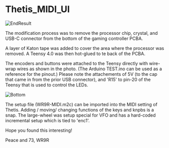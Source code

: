 # Thetis_MIDI_UI
![EndResult](https://github.com/ldocull/Thetis_MIDI_UI/assets/31085432/b6263253-4467-4325-93f9-0e9c560e040e)

The modification process was to remove the processor chip, crystal, and USB-C connector from the bottom of the gaming controller PCBA.

A layer of Katon tape was added to cover the area where the processor was removed.  A Teensy 4.0 was then hot-glued to te back of the PCBA.

The encoders and buttons were attached to the Teensy directly with wire-wrap wires as shown in the photo.  (The Arduino TEST.ino can be used as a reference for the pinout.)  Please note the attachements of 5V (to the cap that came in from the prior USB connector), and 'R15' to pin-20 of the Teensy that is used to control the LEDs.

![Bottom](https://github.com/ldocull/Thetis_MIDI_UI/assets/31085432/5273817e-1ff8-4304-b60b-58ce9b88e5a8)

The setup file (WR9R-MIDI.m2c) can be imported into the MIDI setting of Thetis. Adding / moving/ changing functions of the keys and knpbs is a snap. The large-wheel was setup special for VFO and has a hard-coded incremental setup which is tied to 'enc1'.

Hope you found this interesting!

Peace and 73,
WR9R
